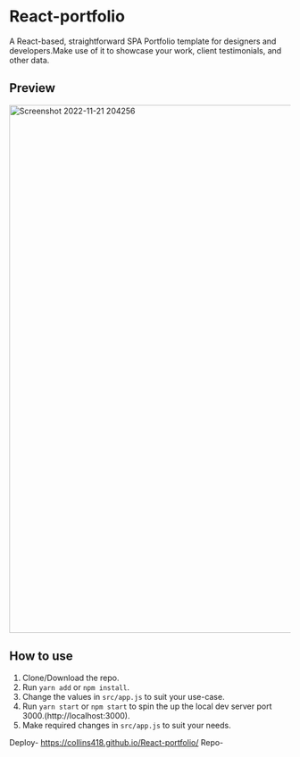 # React-portfolio
A React-based, straightforward SPA Portfolio template for designers and developers.Make use of it to showcase your work, client testimonials, and other data.

## Preview
<img width="946" alt="Screenshot 2022-11-21 204256" src="https://user-images.githubusercontent.com/106499144/203208157-e77a9f86-ac4b-47ac-a7d0-293af9125d08.png">

## How to use
1. Clone/Download the repo.
2. Run  ``` yarn add ``` or ``` npm install ```.
3. Change the values in ```src/app.js``` to suit your use-case.
4. Run ```yarn start``` or ```npm start``` to spin the up the local dev server port 3000.(http://localhost:3000).
5. Make required changes in ```src/app.js``` to suit your needs.

Deploy-  https://collins418.github.io/React-portfolio/
Repo-



